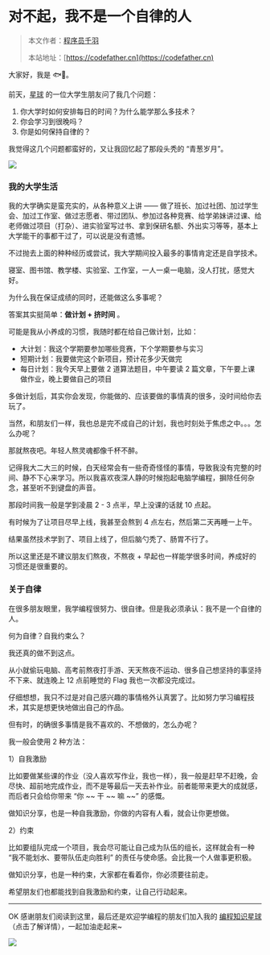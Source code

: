 # 对不起，我不是一个自律的人

> 本文作者：[程序员千羽](https://yuyuanweb.feishu.cn/wiki/Abldw5WkjidySxkKxU2cQdAtnah)
>
> 本站地址：[https://codefather.cn](https://codefather.cn)

大家好，我是 🐟💨。

前天，[星球](https://mp.weixin.qq.com/s?__biz=MzI1NDczNTAwMA==&mid=2247521173&idx=1&sn=00e79de2ac253248e33c764f137e317b&chksm=e9c27462deb5fd747092c34d1bff990102cab5df7733d95ee21f5b0090b398b8f3d79c293e6c&token=1288511242&lang=zh_CN&scene=21#wechat_redirect) 的一位大学生朋友问了我几个问题：

1. 你大学时如何安排每日的时间？为什么能学那么多技术？
2. 你会学习到很晚吗？
3. 你是如何保持自律的？

我觉得这几个问题都蛮好的，又让我回忆起了那段头秃的 “青葱岁月”。

![](https://pic.yupi.icu/5563/202311041324402.png)

### **我的大学生活**

我的大学确实是蛮充实的，从各种意义上讲 —— 做了班长、加过社团、加过学生会、加过工作室、做过志愿者、带过团队、参加过各种竞赛、给学弟妹讲过课、给老师做过项目（打杂）、进实验室写过书、拿到保研名额、外出实习等等，基本上大学能干的事都干过了，可以说是没有遗憾。

不过抛去上面的种种经历或尝试，我大学期间投入最多的事情肯定还是自学技术。

寝室、图书馆、教学楼、实验室、工作室，一人一桌一电脑，没人打扰，感觉大好。

为什么我在保证成绩的同时，还能做这么多事呢？

答案其实挺简单：**做计划 + 挤时间** 。

可能是我从小养成的习惯，我随时都在给自己做计划，比如：

- 大计划：我这个学期要参加哪些竞赛，下个学期要参与实习
- 短期计划：我要做完这个新项目，预计花多少天做完
- 每日计划：我今天早上要做 2 道算法题目，中午要读 2 篇文章，下午要上课做作业，晚上要做自己的项目

多做计划后，其实你会发现，你能做的、应该要做的事情真的很多，没时间给你去玩了。

当然，和朋友们一样，我也总是完不成自己的计划，我也时刻处于焦虑之中。。。怎么办呢？

那就熬夜吧。年轻人熬灵魂都像千杯不醉。

记得我大二大三的时候，白天经常会有一些奇奇怪怪的事情，导致我没有完整的时间、静不下心来学习。所以我喜欢夜深人静的时候抱起电脑学编程，摒除任何杂念，甚至听不到键盘的声音。

那段时间我一般是学到凌晨 2 - 3 点半，早上没课的话就 10 点起。

有时候为了让项目尽早上线，我甚至会熬到 4 点左右，然后第二天再睡一上午。

结果虽然技术学到了、项目上线了，但后脑勺秃了、肠胃不行了。

所以这里还是不建议朋友们熬夜，不熬夜 + 早起也一样能学很多时间，养成好的习惯还是很重要的。

### **关于自律**

在很多朋友眼里，我学编程很努力、很自律。但是我必须承认：我不是一个自律的人。

何为自律？自我约束么？

我还真的做不到这点。

从小就偷玩电脑、高考前熬夜打手游、天天熬夜不运动、很多自己想坚持的事坚持不下来、就连晚上 12 点前睡觉的 Flag 我也一次都没完成过。

仔细想想，我只不过是对自己感兴趣的事情格外认真罢了。比如努力学习编程技术，其实是想更快地做出自己的作品。

但有时，的确很多事情是我不喜欢的、不想做的，怎么办呢？

我一般会使用 2 种方法：

1）自我激励

比如要做某些课的作业（没人喜欢写作业，我也一样），我一般是赶早不赶晚，会尽快、超前地完成作业，而不是等最后一天去补作业。前者能带来更大的成就感，而后者只会给你带来 “你 ~~ 干 ~~ 嘛 ~~” 的感慨。

做知识分享，也是一种自我激励，你做的内容有人看，就会让你更想做。

2）约束

比如要组队完成一个项目，我会尽可能让自己成为队伍的组长，这样就会有一种 “我不能划水、要带队伍走向胜利” 的责任与使命感。会比我一个人做事更积极。

做知识分享，也是一种约束，大家都在看着你，你必须要往前走。

希望朋友们也都能找到自我激励和约束，让自己行动起来。



------


OK 感谢朋友们阅读到这里，最后还是欢迎学编程的朋友们加入我的 [编程知识星球](https://mp.weixin.qq.com/s?__biz=MzI1NDczNTAwMA==&mid=2247521173&idx=1&sn=00e79de2ac253248e33c764f137e317b&chksm=e9c27462deb5fd747092c34d1bff990102cab5df7733d95ee21f5b0090b398b8f3d79c293e6c&token=1288511242&lang=zh_CN&scene=21#wechat_redirect) （点击了解详情），一起加油走起来~

![](https://pic.yupi.icu/5563/202311041324435.png)